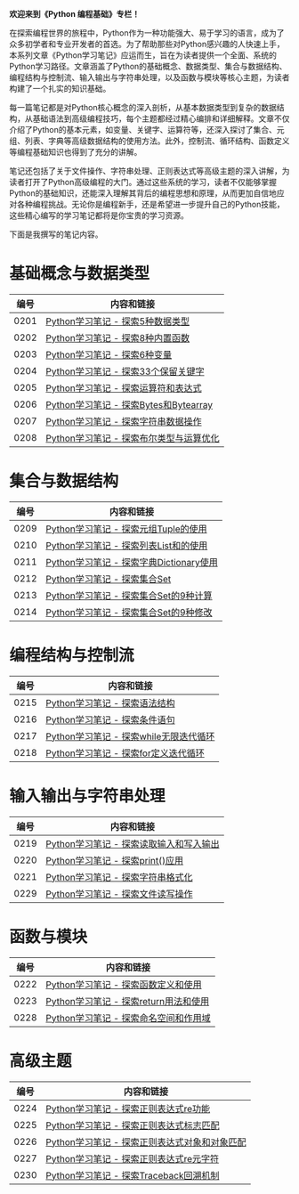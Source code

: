 **欢迎来到《Python 编程基础》专栏！**

在探索编程世界的旅程中，Python作为一种功能强大、易于学习的语言，成为了众多初学者和专业开发者的首选。为了帮助那些对Python感兴趣的人快速上手，本系列文章《Python学习笔记》应运而生，旨在为读者提供一个全面、系统的Python学习路径。文章涵盖了Python的基础概念、数据类型、集合与数据结构、编程结构与控制流、输入输出与字符串处理，以及函数与模块等核心主题，为读者构建了一个扎实的知识基础。

每一篇笔记都是对Python核心概念的深入剖析，从基本数据类型到复杂的数据结构，从基础语法到高级编程技巧，每个主题都经过精心编排和详细解释。文章不仅介绍了Python的基本元素，如变量、关键字、运算符等，还深入探讨了集合、元组、列表、字典等高级数据结构的使用方法。此外，控制流、循环结构、函数定义等编程基础知识也得到了充分的讲解。

笔记还包括了关于文件操作、字符串处理、正则表达式等高级主题的深入讲解，为读者打开了Python高级编程的大门。通过这些系统的学习，读者不仅能够掌握Python的基础知识，还能深入理解其背后的编程思想和原理，从而更加自信地应对各种编程挑战。无论你是编程新手，还是希望进一步提升自己的Python技能，这些精心编写的学习笔记都将是你宝贵的学习资源。
 
下面是我撰写的笔记内容。

# 基础概念与数据类型

|编号|内容和链接| 
| ---- | ---- |
|0201|[Python学习笔记 - 探索5种数据类型](https://datayang.blog.csdn.net/article/details/130665217)|
|0202|[Python学习笔记 - 探索8种内置函数](https://datayang.blog.csdn.net/article/details/123634538)|
|0203|[Python学习笔记 - 探索6种变量](https://datayang.blog.csdn.net/article/details/123653788)|
|0204|[Python学习笔记 - 探索33个保留关键字](https://datayang.blog.csdn.net/article/details/130980808)|
|0205|[Python学习笔记 - 探索运算符和表达式](https://datayang.blog.csdn.net/article/details/124389000)|
|0206|[Python学习笔记 - 探索Bytes和Bytearray](https://datayang.blog.csdn.net/article/details/130982351)|
|0207|[Python学习笔记 - 探索字符串数据操作](https://datayang.blog.csdn.net/article/details/124385484)|
|0208|[Python学习笔记 - 探索布尔类型与运算优化](https://datayang.blog.csdn.net/article/details/124389936)|

# 集合与数据结构

|编号|内容和链接| 
| ---- | ---- |
|0209|[Python学习笔记 - 探索元组Tuple的使用](https://datayang.blog.csdn.net/article/details/130984090)|
|0210|[Python学习笔记 - 探索列表List和的使用](https://datayang.blog.csdn.net/article/details/124409343)|
|0211|[Python学习笔记 - 探索字典Dictionary使用](https://datayang.blog.csdn.net/article/details/124443531)|
|0212|[Python学习笔记 - 探索集合Set](https://datayang.blog.csdn.net/article/details/131024614)|
|0213|[Python学习笔记 - 探索集合Set的9种计算](https://datayang.blog.csdn.net/article/details/131024626)|
|0214|[Python学习笔记 - 探索集合Set的9种修改](https://datayang.blog.csdn.net/article/details/124452089)|

# 编程结构与控制流

|编号|内容和链接| 
| ---- | ---- |
|0215|[Python学习笔记 - 探索语法结构](https://datayang.blog.csdn.net/article/details/124473009)|
|0216|[Python学习笔记 - 探索条件语句](https://datayang.blog.csdn.net/article/details/124475858)|
|0217|[Python学习笔记 - 探索while无限迭代循环](https://datayang.blog.csdn.net/article/details/124490435)|
|0218|[Python学习笔记 - 探索for定义迭代循环](https://datayang.blog.csdn.net/article/details/124502982)|

# 输入输出与字符串处理

|编号|内容和链接| 
| ---- | ---- |
|0219|[Python学习笔记 - 探索读取输入和写入输出](https://datayang.blog.csdn.net/article/details/124508175)|
|0220|[Python学习笔记 - 探索print()应用](https://datayang.blog.csdn.net/article/details/124510186)|
|0221|[Python学习笔记 - 探索字符串格式化](https://datayang.blog.csdn.net/article/details/124515322)|
|0229|[Python学习笔记 - 探索文件读写操作](https://datayang.blog.csdn.net/article/details/124552871)|

# 函数与模块

|编号|内容和链接| 
| ---- | ---- |
|0222|[Python学习笔记 - 探索函数定义和使用](https://datayang.blog.csdn.net/article/details/124530713)|
|0223|[Python学习笔记 - 探索return用法和使用](https://datayang.blog.csdn.net/article/details/124532765)|
|0228|[Python学习笔记 - 探索命名空间和作用域](https://datayang.blog.csdn.net/article/details/124550124)|

# 高级主题

|编号|内容和链接| 
| ---- | ---- |
|0224|[Python学习笔记 - 探索正则表达式re功能](https://datayang.blog.csdn.net/article/details/131024092)|
|0225|[Python学习笔记 - 探索正则表达式标志匹配](https://datayang.blog.csdn.net/article/details/131024104)|
|0226|[Python学习笔记 - 探索正则表达式对象和对象匹配](https://datayang.blog.csdn.net/article/details/124536144)|
|0227|[Python学习笔记 - 探索正则表达式re元字符](https://datayang.blog.csdn.net/article/details/124542524)|
|0230|[Python学习笔记 - 探索Traceback回溯机制](https://datayang.blog.csdn.net/article/details/124556308)|
